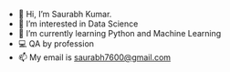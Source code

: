 - 👋 Hi, I’m Saurabh Kumar.
- 👀 I’m interested in Data Science
- 🌱 I’m currently learning Python and Machine Learning
- 💻 QA by profession
- 📫 My email is saurabh7600@gmail.com

<!---
srb7600/srb7600 is a ✨ special ✨ repository because its `README.md` (this file) appears on your GitHub profile.
You can click the Preview link to take a look at your changes.
--->
